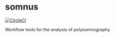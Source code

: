 # somnus

[![CircleCI](https://dl.circleci.com/status-badge/img/gh/RylanSteinkey/somnus/tree/main.svg?style=shield)](https://dl.circleci.com/status-badge/redirect/gh/RylanSteinkey/somnus/tree/main)

Workflow tools for the analysis of polysomnography
